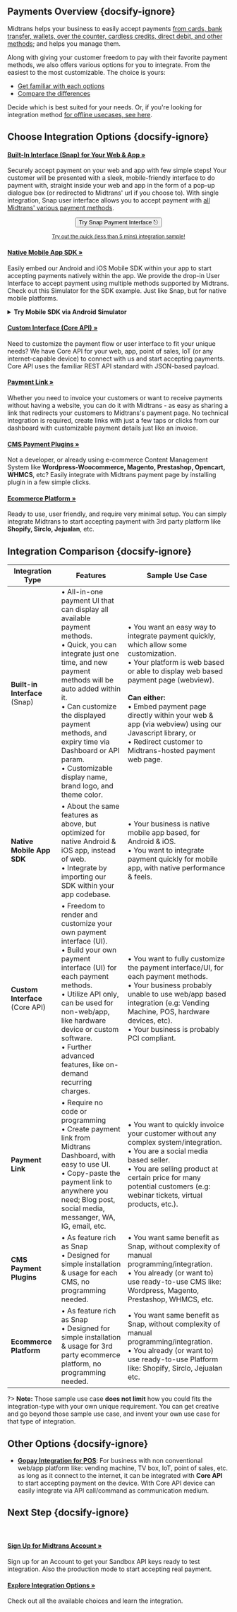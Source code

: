 ## Payments Overview {docsify-ignore}

Midtrans helps your business to easily accept payments [from cards, bank transfer, wallets, over the counter, cardless credits, direct debit, and other methods](https://midtrans.com/payments); and helps you manage them.

<!-- TODO: put image of all payment methodss icon here? -->
<!-- ![payment methods](https://midtrans.com/assets/images/channels/payment-channels-sprite-v4.png) -->

Along with giving your customer freedom to pay with their favorite payment methods, we also offers various options for you to integrate. From the easiest to the most customizable. The choice is yours:

- [Get familiar with each options](#choose-integration-options)
- [Compare the differences](#integration-comparison)

Decide which is best suited for your needs. Or, if you're looking for integration method [for offline usecases, see here](#other-options).

## Choose Integration Options {docsify-ignore}

<div class="my-card">

#### [Built-In Interface (Snap) for Your Web & App &#187;](/en/snap/overview.md)
Securely accept payment on your web and app with few simple steps! Your customer will be presented with a sleek, mobile-friendly interface to do payment with, straight inside your web and app in the form of a pop-up dialogue box (or redirected to Midtrans' url if you choose to). With single integration, Snap user interface allows you to accept payment with [all Midtrans' various payment methods](https://midtrans.com/payments).
<br> <!-- TODO: use better CORS proxy, cors-anywhere is limited per referrer domain  -->
<p style="text-align: center;">
  <button onclick="
  event.target.innerText = `Processing...`;
  fetch(`https://cors-anywhere.herokuapp.com/https://midtrans.com/api/request_snap_token`)
    .then(res=>res.json())
    .then(res=>{
      let snapToken = res.token;
      snap.pay(snapToken,{
        onSuccess: function(res){ console.log('Snap result:',res) },
        onPending: function(res){ console.log('Snap result:',res) },
        onError: function(res){ console.log('Snap result:',res) },
      });
    })
    .catch( e=>{ console.error(e); window.open('https://demo.midtrans.com', '_blank'); } )
    .finally( e=>{ event.target.innerText = `Pay with Snap &#9099;` })
  " class="my-btn">Try Snap Payment Interface &#9099;</button>
</p>
<div style="text-align: center;">

<sup>[Try out the quick (less than 5 mins) integration sample!](/en/snap/interactive-demo.md)</sup>
</div>
</div>

<div class="my-card">

#### [Native Mobile App SDK &#187;](https://mobile-docs.midtrans.com)
Easily embed our Android and iOS Mobile SDK within your app to start accepting payments natively within the app. We provide the drop-in User Interface to accept payment using multiple methods supported by Midtrans. Check out this Simulator for the SDK example. Just like Snap, but for native mobile platforms.
<details>
<summary><b>Try Mobile SDK via Android Simulator</b></summary>
<article>
<!-- tabs:start -->
<div style="text-align: center;">
<iframe src="https://appetize.io/embed/9r0b89zu862f8eu1ukd0ecpgxc?device=nexus5&scale=75&orientation=portrait&osVersion=8.1"width="300px" height="600px" frameborder="0" scrolling="no"></iframe>
</div>
<!-- tabs:end -->
</article>
</details>
</div>

<div class="my-card">

#### [Custom Interface (Core API) &#187;](/en/core-api/overview.md)
Need to customize the payment flow or user interface to fit your unique needs? We have Core API for your web, app, point of sales, IoT (or any internet-capable device) to connect with us and start accepting payments. Core API uses the familiar REST API standard with JSON-based payload.
</div>

<div class="my-card">

#### [Payment Link &#187;](/en/payment-link/overview.md)
Whether you need to invoice your customers or want to receive payments without having a website, you can do it with Midtrans - as easy as sharing a link that redirects your customers to Midtrans's payment page. No technical integration is required, create links with just a few taps or clicks from our dashboard with customizable payment details just like an invoice.
</div>

<div class="my-card">

#### [CMS Payment Plugins &#187;](/en/snap/with-plugins.md)
Not a developer, or already using e-commerce Content Management System like **Wordpress-Woocommerce, Magento, Prestashop, Opencart, WHMCS**, etc? Easily integrate with Midtrans payment page by installing plugin in a few simple clicks. 
</div>

<div class="my-card">

#### [Ecommerce Platform &#187;](/en/snap/platform/overview.md)
Ready to use, user friendly, and require very minimal setup. You can simply integrate Midtrans to start accepting payment with 3rd party platform like **Shopify, Sirclo, Jejualan**, etc.
</div>

## Integration Comparison {docsify-ignore}

| Integration Type | Features | Sample Use Case |
| --- | --- | --- |
| **Built-in Interface** (Snap) | • All-in-one payment UI that can display all available payment methods. <br>• Quick, you can integrate just one time, and new payment methods will be auto added within it. <br>• Can customize the displayed payment methods, and expiry time via Dashboard or API param. <br>• Customizable display name, brand logo, and theme color. | • You want an easy way to integrate payment quickly, which allow some customization. <br>• Your platform is web based or able to display web based payment page (webview). <br><br>**Can either:** <br>• Embed payment page directly within your web & app (via webview) using our Javascript library, or <br>• Redirect customer to Midtrans-hosted payment web page. |
| **Native Mobile App SDK** | • About the same features as above, but optimized for native Android & iOS app, instead of web. <br>• Integrate by importing our SDK within your app codebase.  | • Your business is native mobile app based, for Android & iOS. <br>• You want to integrate payment quickly for mobile app, with native performance & feels.
| **Custom Interface** (Core API) | • Freedom to render and customize your own payment interface (UI).<br> • Build your own payment interface (UI) for each payment methods. <br>• Utilize API only, can be used for non-web/app, like hardware device or custom software. <br>• Further advanced features, like on-demand recurring charges. | • You want to fully customize the payment interface/UI, for each payment methods. <br>• Your business probably unable to use web/app based integration (e.g: Vending Machine, POS, hardware devices, etc). <br>• Your business is probably PCI compliant. |
| **Payment Link** | • Require no code or programming <br>• Create payment link from Midtrans Dashboard, with easy to use UI. <br> • Copy-paste the payment link to anywhere you need; Blog post, social media, messanger, WA, IG, email, etc.  | • You want to quickly invoice your customer without any complex system/integration. <br>• You are a social media based seller. <br>• You are selling product at certain price for many potential customers (e.g: webinar tickets, virtual products, etc.). |
| **CMS Payment Plugins** | • As feature rich as Snap <br>• Designed for simple installation & usage for each CMS, no programming needed. | • You want same benefit as Snap, without complexity of manual programming/integration.<br>• You already (or want to) use ready-to-use CMS like: Wordpress, Magento, Prestashop, WHMCS, etc. |
| **Ecommerce Platform** | • As feature rich as Snap <br>• Designed for simple installation & usage for 3rd party ecommerce platform, no programming needed. | • You want same benefit as Snap, without complexity of manual programming/integration.<br>• You already (or want to) use ready-to-use Platform like: Shopify, Sirclo, Jejualan etc. |


?> **Note:** Those sample use case **does not limit** how you could fits the integration-type with your own unique requirement. You can get creative and go beyond those sample use case, and invent your own use case for that type of integration.

## Other Options {docsify-ignore}
- [**Gopay Integration for POS**](https://midtrans-advanced-faq.netlify.com/#/partner-gopay-pos): For business with non conventional web/app platform like: vending machine, TV box, IoT, point of sales, etc. as long as it connect to the internet, it can be integrated with **Core API** to start accepting payment on the device. With Core API device can easily integrate via API call/command as communication medium.

## Next Step {docsify-ignore}
<br>

<div class="my-card">

#### [Sign Up for Midtrans Account &#187;](/en/midtrans-account/overview.md)
Sign up for an Account to get your Sandbox API keys ready to test integration. Also the production mode to start accepting real payment.
</div>

<div class="my-card">

#### [Explore Integration Options &#187;](#choose-integration-options)
Check out all the available choices and learn the integration.
</div>